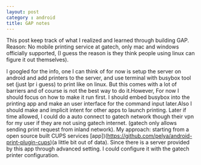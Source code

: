 ```yaml
---
layout: post
category : android
title: GAP notes
---
```

This post keep track of what I realized and learned through building GAP.
Reason: No mobile printing service at gatech, only mac and windows officially supported,
\(I guess the reason is they think people using linux can figure it out themselves\).


I googled for the info, one I can think of for now is setup the server on android and add printers to the server,
and use terminal with busybox tool set (just lpr i guess) to print like on linux. But this comes with a lot of barriers and
of course is not the best way to do it.However, For now I should focus on how to make it run first. I should embed busybox into the
printing app and make an user interface for the command input later.Also I should make and implicit intent for other apps to launch printing.
Later if time allowed, I could do a auto connect to gatech network though their vpn for my user if they are not using gatech internet.
 \(gatech only allows sending print request from inland network\).
My approach: starting from a open source built CUPS services [app])(https://github.com/pelya/android-print-plugin-cups)\(a little
  bit out of data\). Since there is a server provided by this app through advanced setting. I could configure it with the gatech
  printer configuration.

